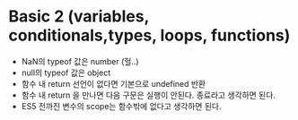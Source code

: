 # Basic 2 (variables, conditionals,types, loops, functions)

* NaN의 typeof 값은 number (헐..)
* null의 typeof 값은 object
* 함수 내 return 선언이 없다면 기본으로 undefined 반환
* 함수 내 return 을 만나면 다음 구문은 실행이 안된다. 종료라고 생각하면 된다.
* ES5 전까진 변수의 scope는 함수밖에 없다고 생각하면 된다.